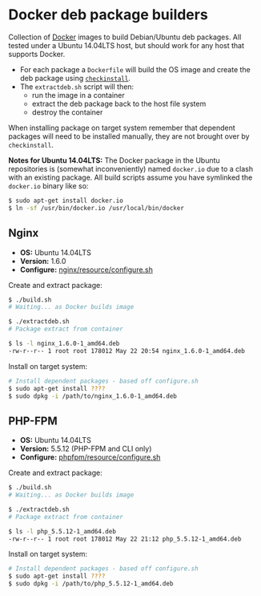 # Docker deb package builders
Collection of [Docker](https://www.docker.io/) images to build Debian/Ubuntu deb packages. All tested under a Ubuntu 14.04LTS host, but should work for any host that supports Docker.

- For each package a `Dockerfile` will build the OS image and create the deb package using [`checkinstall`](https://help.ubuntu.com/community/CheckInstall).
- The `extractdeb.sh` script will then:
	- run the image in a container
	- extract the deb package back to the host file system
	- destroy the container

When installing package on target system remember that dependent packages will need to be installed manually, they are not brought over by `checkinstall`.

**Notes for Ubuntu 14.04LTS:** The Docker package in the Ubuntu repositories is (somewhat inconveniently) named `docker.io` due to a clash with an existing package. All build scripts assume you have symlinked the `docker.io` binary like so:

```sh
$ sudo apt-get install docker.io
$ ln -sf /usr/bin/docker.io /usr/local/bin/docker
```

## Nginx
- **OS:** Ubuntu 14.04LTS
- **Version:** 1.6.0
- **Configure:** [nginx/resource/configure.sh](nginx/resource/configure.sh)

Create and extract package:
```sh
$ ./build.sh
# Waiting... as Docker builds image

$ ./extractdeb.sh
# Package extract from container

$ ls -l nginx_1.6.0-1_amd64.deb
-rw-r--r-- 1 root root 178012 May 22 20:54 nginx_1.6.0-1_amd64.deb
```

Install on target system:
```sh
# Install dependent packages - based off configure.sh
$ sudo apt-get install ????
$ sudo dpkg -i /path/to/nginx_1.6.0-1_amd64.deb
```

## PHP-FPM
- **OS:** Ubuntu 14.04LTS
- **Version:** 5.5.12 (PHP-FPM and CLI only)
- **Configure:** [phpfpm/resource/configure.sh](phpfpm/resource/configure.sh)

Create and extract package:
```sh
$ ./build.sh
# Waiting... as Docker builds image

$ ./extractdeb.sh
# Package extract from container

$ ls -l php_5.5.12-1_amd64.deb
-rw-r--r-- 1 root root 178012 May 22 21:12 php_5.5.12-1_amd64.deb
```

Install on target system:
```sh
# Install dependent packages - based off configure.sh
$ sudo apt-get install ????
$ sudo dpkg -i /path/to/php_5.5.12-1_amd64.deb
```
